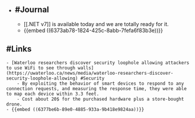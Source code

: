 - ## #Journal
	- [[.NET v7]] is available today and we are totally ready for it.
	- {{embed ((6373ab78-1824-425c-8abb-7fefa6f83b3e))}}
## #Links
	- [Waterloo researchers discover security loophole allowing attackers to use WiFi to see through walls](https://uwaterloo.ca/news/media/waterloo-researchers-discover-security-loophole-allowing) #Security
		- By exploiting the behavior of smart devices to respond to any connection requests, and measuring the response time, they were able to map each device within 3.3 feet.
		- Cost about 20$ for the purchased hardware plus a store-bought drone.
	- {{embed ((6377be6b-89e0-4885-933a-9b418e9824aa))}}